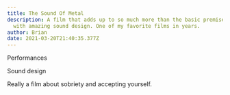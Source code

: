 ```yaml
---
title: The Sound Of Metal
description: A film that adds up to so much more than the basic premise implies,
  with amazing sound design. One of my favorite films in years.
author: Brian
date: 2021-03-20T21:40:35.377Z
---
```

Performances

Sound design 

Really a film about sobriety and accepting yourself.